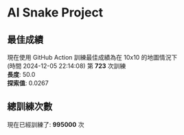 
# AI Snake Project

## **最佳成績**


























































































































































































































































































































現在使用 GitHub Action 訓練最佳成績為在 10x10 的地圖情況下  
(時間 2024-12-05 22:14:08) 第 **723** 次訓練  
**長度**: 50.0  
**探索值**: 0.0267





















































































































































































































































































































































































































































































































































































































































## 總訓練次數
現在已經訓練了: **995000** 次
